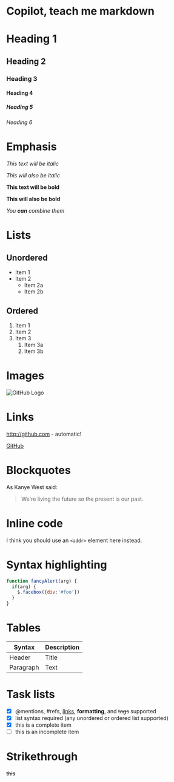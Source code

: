 # Copilot, teach me markdown

# Heading 1
## Heading 2
### Heading 3
#### Heading 4
##### Heading 5
###### Heading 6

# Emphasis
*This text will be italic*

_This will also be italic_

**This text will be bold**

__This will also be bold__

*You **can** combine them*

# Lists
## Unordered
* Item 1
* Item 2
  * Item 2a
  * Item 2b

## Ordered
1. Item 1
1. Item 2
1. Item 3
   1. Item 3a
   1. Item 3b

# Images
![GitHub Logo](https://picsum.photos/200/300)

# Links
http://github.com - automatic!

[GitHub](http://github.com)

# Blockquotes
As Kanye West said:

> We're living the future so
> the present is our past.

# Inline code
I think you should use an
`<addr>` element here instead.

# Syntax highlighting
```javascript
function fancyAlert(arg) {
  if(arg) {
    $.facebox({div:'#foo'})
  }
}
```

# Tables

| Syntax      | Description |
| ----------- | ----------- |
| Header      | Title       |
| Paragraph   | Text        |

# Task lists

- [x] @mentions, #refs, [links](), **formatting**, and <del>tags</del> supported
- [x] list syntax required (any unordered or ordered list supported)
- [x] this is a complete item
- [ ] this is an incomplete item

# Strikethrough

~~this~~

